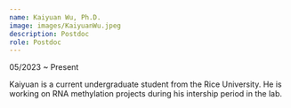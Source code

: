 ```yaml
---
name: Kaiyuan Wu, Ph.D.
image: images/KaiyuanWu.jpeg
description: Postdoc
role: Postdoc
---
```

05/2023 ~ Present 

Kaiyuan is a current undergraduate student from the Rice University. He is working on RNA methylation projects during his intership period in the lab.

